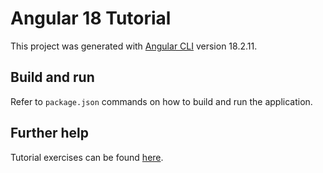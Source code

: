 # Angular 18 Tutorial

This project was generated with [Angular CLI](https://github.com/angular/angular-cli) version 18.2.11.

## Build and run

Refer to `package.json` commands on how to build and run the application.

## Further help

Tutorial exercises can be found [here](https://angular.dev/tutorials/first-app).
